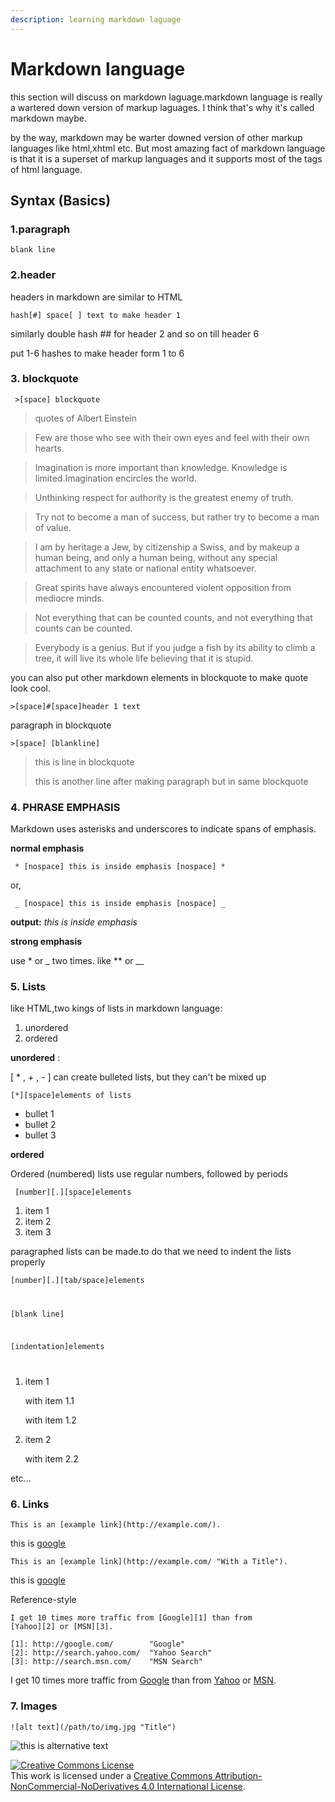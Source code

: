 ```yaml
---
description: learning markdown laguage
---
```


# Markdown language

this section will discuss on markdown laguage.markdown language is really a wartered down version of markup laguages. I think that's why it's called markdown maybe.

by the way, markdown may be warter downed version of other markup languages like html,xhtml etc. But most amazing fact of markdown language is that it is a superset of markup languages and it supports most of the tags of html language.

## Syntax (Basics)

### 1.paragraph

<code>blank line</code>

### 2.header

headers in markdown are similar to HTML

<code>hash[#] space[ ] text to make header 1</code>

similarly double hash ## for header 2 and so on till header 6

put 1-6 hashes to make header form 1 to 6

### 3. blockquote

<code> >[space] blockquote </code>

> quotes of Albert Einstein 

> Few are those who see with their own eyes and feel with their own hearts.

> Imagination is more important than knowledge. Knowledge is limited.Imagination encircles the world.

>Unthinking respect for authority is the greatest enemy of truth.

>Try not to become a man of success, but rather try to become a man of value.


>I am by heritage a Jew, by citizenship a Swiss, and by makeup a human being, and only a human being, without any special attachment to any state or national entity whatsoever.

>Great spirits have always encountered violent opposition from mediocre minds.

>Not everything that can be counted counts, and not everything that counts can be counted.

>Everybody is a genius. But if you judge a fish by its ability to climb a tree, it will live its whole life believing that it is stupid.

you can also put other markdown elements in blockquote to make quote look cool.

<code>>[space]#[space]header 1 text</code>

paragraph in blockquote

<code>>[space] [blankline]</code>

>this is line in blockquote
>
>this is another line after making paragraph but in same blockquote

### 4. PHRASE EMPHASIS

Markdown uses asterisks and underscores to indicate spans of emphasis.

__normal emphasis__

<code> * [nospace] this is inside emphasis [nospace] *</code>

or,

<code> _ [nospace] this is inside emphasis [nospace] _</code>

__output:__
*this is inside emphasis*

__strong emphasis__

use * or _ two times. like ** or __

### 5. Lists

like HTML,two kings of lists in markdown language:

1. unordered
2. ordered

__unordered__ :

[ * , + , - ] can create bulleted lists, but they can't be mixed up

<code>[*][space]elements of lists</code>

* bullet 1
* bullet 2
* bullet 3

__ordered__

Ordered (numbered) lists use regular numbers, followed by periods

<code> [number][.][space]elements </code>

1. item 1
2. item 2
3. item 3

paragraphed lists can be made.to do that we need to indent the lists properly

<code>[number][.][tab/space]elements

[blank line]

[indentation]elements

</code>

1. item 1

    with item 1.1
    
    with item 1.2
2. item 2

    with item 2.2

etc...

### 6. Links

```
This is an [example link](http://example.com/).
```
this is [google](http://google.com)

```
This is an [example link](http://example.com/ "With a Title").
```
 this is [google](http://google.com "title of google")

Reference-style

```
I get 10 times more traffic from [Google][1] than from
[Yahoo][2] or [MSN][3].

[1]: http://google.com/        "Google"
[2]: http://search.yahoo.com/  "Yahoo Search"
[3]: http://search.msn.com/    "MSN Search"
```
I get 10 times more traffic from [Google][1] than from
[Yahoo][2] or [MSN][3].

[1]: http://google.com/        "Google"
[2]: http://search.yahoo.com/  "Yahoo Search"
[3]: http://search.msn.com/    "MSN Search"


### 7. Images

```
![alt text](/path/to/img.jpg "Title")
```
![this is alternative text]()




<a rel="license" href="http://creativecommons.org/licenses/by-nc-nd/4.0/"><img alt="Creative Commons License" style="border-width:0" src="https://i.creativecommons.org/l/by-nc-nd/4.0/88x31.png" /></a><br />This work is licensed under a <a rel="license" href="http://creativecommons.org/licenses/by-nc-nd/4.0/">Creative Commons Attribution-NonCommercial-NoDerivatives 4.0 International License</a>.

